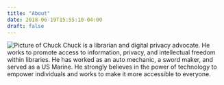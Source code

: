 ```yaml
---
title: "About"
date: 2018-06-19T15:55:10-04:00
draft: false
---
```

![Picture of Chuck](img/01af203-150x150.jpg)
Chuck is a librarian and digital privacy advocate. He works to promote access to information, privacy, and intellectual freedom within libraries. He has worked as an auto mechanic, a sword maker, and served as a US Marine. He strongly believes in the power of technology to empower individuals and works to make it more accessible to everyone.

